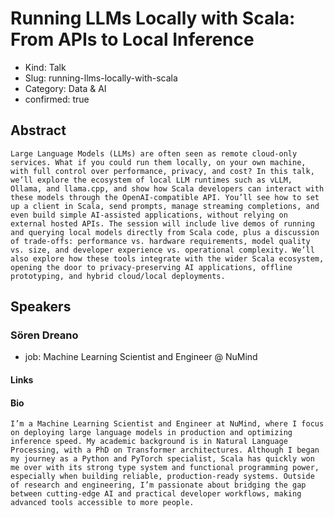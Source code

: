 # Running LLMs Locally with Scala: From APIs to Local Inference 

- Kind: Talk
- Slug: running-llms-locally-with-scala
- Category: Data & AI
- confirmed: true

## Abstract

```
Large Language Models (LLMs) are often seen as remote cloud-only services. What if you could run them locally, on your own machine, with full control over performance, privacy, and cost? In this talk, we’ll explore the ecosystem of local LLM runtimes such as vLLM, Ollama, and llama.cpp, and show how Scala developers can interact with these models through the OpenAI-compatible API. You’ll see how to set up a client in Scala, send prompts, manage streaming completions, and even build simple AI-assisted applications, without relying on external hosted APIs. The session will include live demos of running and querying local models directly from Scala code, plus a discussion of trade-offs: performance vs. hardware requirements, model quality vs. size, and developer experience vs. operational complexity. We’ll also explore how these tools integrate with the wider Scala ecosystem, opening the door to privacy-preserving AI applications, offline prototyping, and hybrid cloud/local deployments.
```

## Speakers

### Sören Dreano

- job: Machine Learning Scientist and Engineer @ NuMind

#### Links

#### Bio

```
I’m a Machine Learning Scientist and Engineer at NuMind, where I focus on deploying large language models in production and optimizing inference speed. My academic background is in Natural Language Processing, with a PhD on Transformer architectures. Although I began my journey as a Python and PyTorch specialist, Scala has quickly won me over with its strong type system and functional programming power, especially when building reliable, production-ready systems. Outside of research and engineering, I’m passionate about bridging the gap between cutting-edge AI and practical developer workflows, making advanced tools accessible to more people.
```
